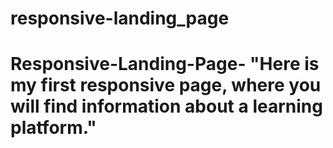 # responsive-landing_page
# Responsive-Landing-Page- "Here is my first responsive page, where you will find information about a learning platform."
